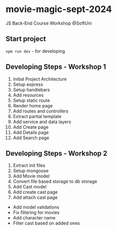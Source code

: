 # movie-magic-sept-2024
JS Back-End Course Workshop @SoftUni

## Start project
`npm run dev` - for developing

## Developing Steps - Workshop 1
 1. Initial Project Architecture
 2. Setup express
 3. Setup handlebars
 4. Add resources
 5. Setup static route
 6. Render home page
 7. Add routes and controllers
 8. Extract partial template
 9. Add service and data layers
 10. Add Create page
 11. Add Details page
 12. Add Search page

## Developing Steps - Workshop 2
 1. Extract init files
 2. Setup mongoose
 3. Add Movie model
 4. Convert file based storage to db storage
 5. Add Cast model
 6. Add create cast page
 7. Add attach cast page


* Add model validations
* Fix filtering for movies
* Add character name
* Filter cast based on added ones
